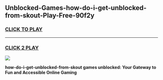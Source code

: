 
## Unblocked-Games-how-do-i-get-unblocked-from-skout-Play-Free-90f2y
<h3>
<a href="https://premium76.site?title=how-do-i-get-unblocked-from-skout&ref=21A">CLICK TO PLAY</a></h3>
<hr>

<h3>
<a href="https://premium76.site?title=how-do-i-get-unblocked-from-skout&ref=21A">CLICK 2 PLAY</a>
  
</h3>

<a href="https://premium76.site?title=how-do-i-get-unblocked-from-skout&ref=21A"><img src="https://clearcache.store/games.png"></a>


**how-do-i-get-unblocked-from-skout games unblocked: Your Gateway to Fun and Accessible Online Gaming**
